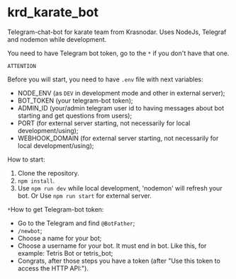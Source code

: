 # krd_karate_bot
Telegram-chat-bot for karate team from Krasnodar. Uses NodeJs, Telegraf and nodemon while development.

You need to have Telegram bot token, go to the `*` if you don't have that one.

`ATTENTION`

Before you will start, you need to have `.env` file with next variables:
- NODE_ENV (as `DEV` in development mode and other in external server);
- BOT_TOKEN (your telegram-bot token);
- ADMIN_ID (your/admin telegram user id to having messages about bot starting and get questions from users);
- PORT (for external server starting, not necessarily for local development/using);
- WEBHOOK_DOMAIN (for external server starting, not necessarily for local development/using);

How to start:

1. Clone the repository.
2. `npm install`.
3.  Use `npm run dev` while local development, 'nodemon' will refresh your bot. Or Use `npm run start` for external server.

`*`How to get Telegram-bot token:
  - Go to the Telegram and find `@BotFather`;
  - `/newbot`;
  - Choose a name for your bot;
  - Choose a username for your bot. It must end in bot. Like this, for example: Tetris Bot or tetris_bot;
  - Congrats, after those steps you have a token (after "Use this token to access the HTTP API:").
